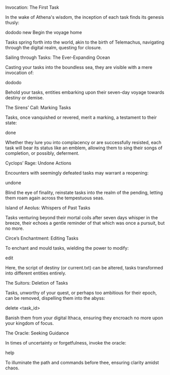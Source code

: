 Invocation: The First Task

In the wake of Athena's wisdom, the inception of each task finds its genesis thusly:

dododo new Begin the voyage home

Tasks spring forth into the world, akin to the birth of Telemachus, navigating through the digital realm, questing for closure.

Sailing through Tasks: The Ever-Expanding Ocean

Casting your tasks into the boundless sea, they are visible with a mere invocation of:

dododo

Behold your tasks, entities embarking upon their seven-day voyage towards destiny or demise.

The Sirens’ Call: Marking Tasks

Tasks, once vanquished or revered, merit a marking, a testament to their state:

done

Whether they lure you into complacency or are successfully resisted, each task will bear its status like an emblem, allowing them to sing their songs of completion, or possibly, deferment.

Cyclops’ Rage: Undone Actions

Encounters with seemingly defeated tasks may warrant a reopening:

undone

Blind the eye of finality, reinstate tasks into the realm of the pending, letting them roam again across the tempestuous seas.

Island of Aeolus: Whispers of Past Tasks

Tasks venturing beyond their mortal coils after seven days whisper in the breeze, their echoes a gentle reminder of that which was once a pursuit, but no more.

Circe’s Enchantment: Editing Tasks

To enchant and mould tasks, wielding the power to modify:

edit

Here, the script of destiny (or current.txt) can be altered, tasks transformed into different entities entirely.

The Suitors: Deletion of Tasks

Tasks, unworthy of your quest, or perhaps too ambitious for their epoch, can be removed, dispelling them into the abyss:

delete <task_id>

Banish them from your digital Ithaca, ensuring they encroach no more upon your kingdom of focus.

The Oracle: Seeking Guidance

In times of uncertainty or forgetfulness, invoke the oracle:

help

To illuminate the path and commands before thee, ensuring clarity amidst chaos.
